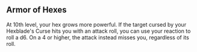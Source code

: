 ## Armor of Hexes
At 10th level, your hex grows more powerful.
If the target cursed by your Hexblade's Curse hits you with an attack roll, you can use your reaction to roll a d6.
On a 4 or higher, the attack instead misses you, regardless of its roll.
